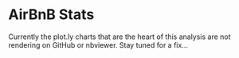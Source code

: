 <h1> AirBnB Stats </h1>

Currently the plot.ly charts that are the heart of this analysis are not 
rendering on GitHub or nbviewer. Stay tuned for a fix...


